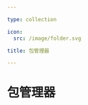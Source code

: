 ```yaml
---

type: collection

icon:
  src: /image/folder.svg

title: 包管理器

---
```


# 包管理器

<ShowBreadcrumb />

<ShowResources />
